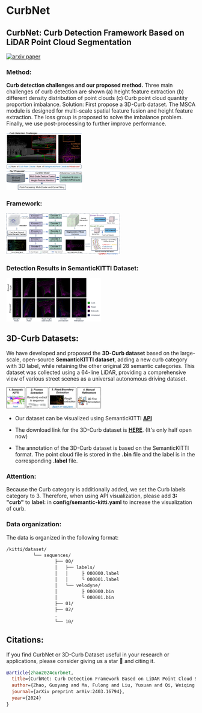 # CurbNet
## CurbNet: Curb Detection Framework Based on LiDAR Point Cloud Segmentation
[![arxiv paper](https://img.shields.io/badge/arXiv-Paper-red)](https://arxiv.org/abs/2403.16794)
<br>

### Method:
**Curb detection challenges and our proposed method.** Three main challenges of curb detection are shown (a) height feature extraction (b) different density distribution of point clouds (c) Curb point cloud quantity proportion imbalance. Solution: First propose a 3D-Curb dataset. The MSCA module is designed for multi-scale spatial feature fusion and height feature extraction. The loss group is proposed to solve the imbalance problem. Finally, we use post-processing to further improve performance.

<img src="https://github.com/guoyangzhao/CurbNet/blob/main/images/cover-figure527.png" width="40%" height="auto">

### Framework:

<img src="https://github.com/guoyangzhao/CurbNet/blob/main/images/framework527.png" width="60%" height="auto">

### Detection Results in SemanticKITTI Dataset:

<img src="https://github.com/guoyangzhao/CurbNet/blob/main/images/3Dcurb-no-occ2.png" width="50%" height="auto">


## 3D-Curb Datasets:
We have developed and proposed the **3D-Curb dataset** based on the large-scale, open-source **SemanticKITTI dataset**, adding a new curb category with 3D label, while retaining the other original 28 semantic categories. This dataset was collected using a 64-line LiDAR, providing a comprehensive view of various street scenes as a universal autonomous driving dataset.

<img src="https://github.com/guoyangzhao/CurbNet/blob/main/images/Dataset_construct527.png" width="50%" height="auto">

- Our dataset can be visualized using SemanticKITTI **[API](https://github.com/PRBonn/semantic-kitti-api)**

- The download link for the 3D-Curb dataset is **[HERE](https://drive.google.com/drive/folders/1u2PrRg6AsZCnDkZQS-GDA3N10olEmiD2?usp=sharing)**. (It's only half open now)

- The annotation of the 3D-Curb dataset is based on the SemanticKITTI format. The point cloud file is stored in the **.bin** file and the label is in the corresponding **.label** file.


### Attention: 

Because the Curb category is additionally added, we set the Curb labels category to 3. Therefore, when using API visualization, please add **3: "curb"** to **label:** in **config/semantic-kitti.yaml** to increase the visualization of curb.


### Data organization:

The data is organized in the following format:

```
/kitti/dataset/
          └── sequences/
                  ├── 00/
                  │   ├── labels/
                  │   │     ├ 000000.label
                  │   │     └ 000001.label
                  │   └── velodyne/
                  │         ├ 000000.bin
                  │         └ 000001.bin
                  ├── 01/
                  ├── 02/
                  .
                  └── 10/
```

## Citations:
If you find CurbNet or 3D-Curb Dataset useful in your research or applications, please consider giving us a star 🌟 and citing it.

```bibtex
@article{zhao2024curbnet,
  title={CurbNet: Curb Detection Framework Based on LiDAR Point Cloud Segmentation},
  author={Zhao, Guoyang and Ma, Fulong and Liu, Yuxuan and Qi, Weiqing and Liu, Ming and Ma, Jun},
  journal={arXiv preprint arXiv:2403.16794},
  year={2024}
}
```


